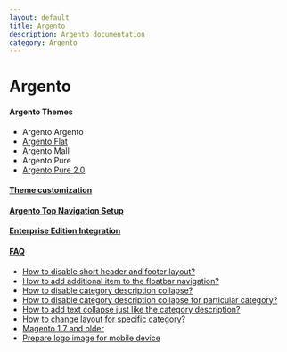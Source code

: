 ```yaml
---
layout: default
title: Argento
description: Argento documentation
category: Argento
---
```


# Argento

#### Argento Themes

* Argento Argento
* [Argento Flat](flat/)
* Argento Mall
* Argento Pure
* [Argento Pure 2.0](pure2/)

#### [Theme customization](theme-customization)

#### [Argento Top Navigation Setup](navigation-setup/)

#### [Enterprise Edition Integration](magento-ee-integration/)

#### [FAQ](faq/)

* [How to disable short header and footer layout?](faq/#how-to-disable-short-header-and-footer-layout)
* [How to add additional item to the floatbar navigation?](faq/#how-to-add-additional-item-to-the-floatbar-navigation)
* [How to disable category description collapse?](faq/#how-to-disable-category-description-collapse)
* [How to disable category description collapse for particular category?](faq/#how-to-disable-category-description-collapse-for-specific-category)
* [How to add text collapse just like the category description?](faq/#how-to-collapse-any-another-block)
* [How to change layout for specific category?](faq/#how-to-change-layout-for-specific-category)
* [Magento 1.7 and older](faq/#magento-17-and-older)
* [Prepare logo image for mobile device](faq/#prepare-logo-image-for-mobile-device)

